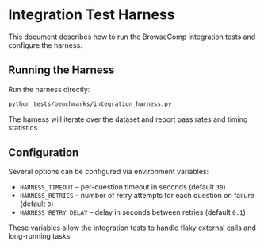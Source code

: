 # Integration Test Harness

This document describes how to run the BrowseComp integration tests and configure the harness.

## Running the Harness

Run the harness directly:

```bash
python tests/benchmarks/integration_harness.py
```

The harness will iterate over the dataset and report pass rates and timing statistics.

## Configuration

Several options can be configured via environment variables:

- `HARNESS_TIMEOUT` – per-question timeout in seconds (default `30`)
- `HARNESS_RETRIES` – number of retry attempts for each question on failure (default `0`)
- `HARNESS_RETRY_DELAY` – delay in seconds between retries (default `0.1`)

These variables allow the integration tests to handle flaky external calls and long-running tasks.
